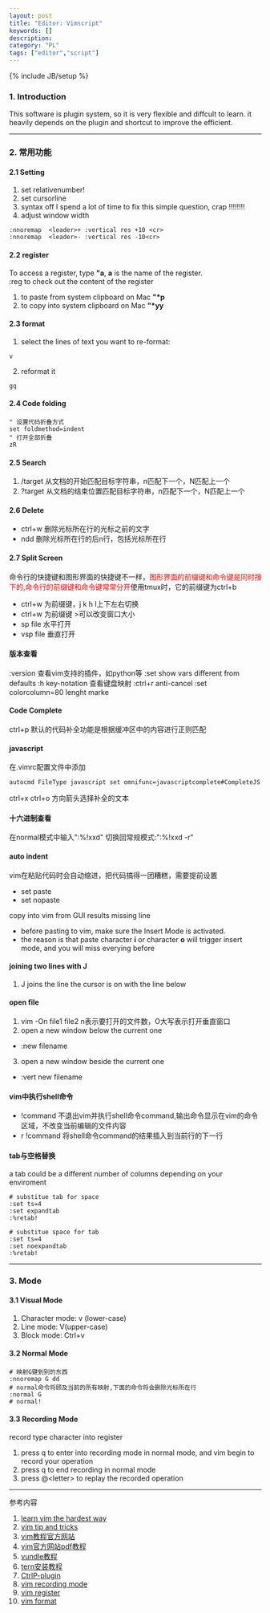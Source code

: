 ```yaml
---
layout: post
title: "Editor: Vimscript"
keywords: []
description: 
category: "PL"
tags: ["editor","script"]
---
```

{% include JB/setup %}


### 1. Introduction 
This software is plugin system, so it is very flexible and diffcult to learn.
it heavily depends on the plugin and shortcut to improve the efficient.

<hr />

### 2. 常用功能 

#### 2.1 Setting  

1. set relativenumber!
2. set cursorline
3. syntax off  I spend a lot of time to fix this simple question, crap !!!!!!!!
4. adjust window width
```code
:nnoremap  <leader>+ :vertical res +10 <cr>
:nnoremap  <leader>- :vertical res -10<cr>
```



#### 2.2 register
To access a register, type **"a**, **a** is the name of the register. <br />
:reg to check out the content of the  register <br />
1. to paste from system clipboard on Mac  **"\*p**
2. to copy into system clipboard on Mac **"\*yy**

#### 2.3 format
1. select the lines of text you want to re-format:
```shell
v
```
2. reformat it
```shell
gq
```
#### 2.4 Code folding 
```shell
" 设置代码折叠方式
set foldmethod=indent
" 打开全部折叠
zR
```

#### 2.5 Search

1. /target 从文档的开始匹配目标字符串，n匹配下一个，N匹配上一个
2. ?target 从文档的结束位置匹配目标字符串，n匹配下一个，N匹配上一个

#### 2.6 Delete 
+ ctrl+w 删除光标所在行的光标之前的文字
+ ndd 删除光标所在行的后n行，包括光标所在行

#### 2.7 Split Screen

命令行的快捷键和图形界面的快捷键不一样，<font
color="red">图形界面的前缀键和命令键是同时按下的,命令行的前缀键和命令键常常分开</font>使用tmux时，它的前缀键为ctrl+b
+ ctrl+w 为前缀键，j k h l上下左右切换
+ ctrl+w 为前缀键 >可以改变窗口大小
+ sp file  水平打开
+ vsp file 垂直打开
#### 版本查看
:version 查看vim支持的插件，如python等
:set  show vars different from defaults
:h key-notation 查看键盘映射
:ctrl+r anti-cancel
:set colorcolumn=80 lenght marke





#### Code Complete 

ctrl+p 默认的代码补全功能是根据缓冲区中的内容进行正则匹配

#### javascript

在.vimrc配置文件中添加

```
autocmd FileType javascript set omnifunc=javascriptcomplete#CompleteJS
```

ctrl+x ctrl+o 方向箭头选择补全的文本

#### 十六进制查看

在normal模式中输入":%!xxd"
切换回常规模式:":%!xxd -r"



#### auto indent

vim在粘贴代码时会自动缩进，把代码搞得一团糟糕，需要提前设置
+ set paste
+ set nopaste

copy into vim from GUI results missing line
+ before pasting to vim, make sure the Insert Mode is activated.
+ the reason is that paste character **i** or character **o** will trigger
  insert mode, and you will miss everying before

#### joining two lines with J
1. J joins the line the cursor is on with the line below


#### open file


1. vim -On file1 file2 n表示要打开的文件数，O大写表示打开垂直窗口
2. open a new window below the current one
- :new filename
3. open a new window beside the current one
- :vert new filename

#### vim中执行shell命令

+ !command
  不退出vim并执行shell命令command,输出命令显示在vim的命令区域，不改变当前编辑的文件内容
+ r !command 将shell命令command的结果插入到当前行的下一行

#### tab与空格替换
a tab could be a different number of columns depending on your enviroment

```
# substitue tab for space
:set ts=4
:set expandtab
:%retab!

# substitue space for tab
:set ts=4
:set noexpandtab
:%retab!
```


<hr />

### 3. Mode 

#### 3.1 Visual Mode

1. Character mode: v (lower-case)
2. Line mode: V(upper-case)
3. Block mode: Ctrl+v

#### 3.2 Normal Mode

```shell
# 映射G键到别的东西
:nnoremap G dd
# normal命令将顾及当前的所有映射,下面的命令将会删除光标所在行
:normal G
# normal!
```

#### 3.3 Recording Mode

record type character into register

1. press q to enter into recording mode in normal mode, and vim begin to record
   your operation
2. press q to end recording in normal mode
3. press @\<letter\> to replay the recorded operation 
<hr />





参考内容 <br />
1. [learn vim the hardest way](http://learnvimscriptthehardway.onefloweroneworld.com/chapters/12.html) <br />
2. [vim tip and tricks](https://www.cs.swarthmore.edu/oldhelp/vim/help.html) <br />
3. [vim教程官方网站](https://vim.sourceforge.io/docs.php) <br />
4. [vim官方网站pdf教程](ftp://ftp.vim.org/pub/vim/doc/book/vimbook-OPL.pdf) <br />
5. [vundle教程](https://github.com/VundleVim/Vundle.vim)<br />
7. [tern安装教程](http://ternjs.net/doc/manual.html#server)<br />
8. [CtrlP-plugin](http://kien.github.io/ctrlp.vim/#installation)
15. [vim recording mode](https://stackoverflow.com/questions/1527784/what-is-vim-recording-and-how-can-it-be-disabled) <br />
16. [vim register](https://stackoverflow.com/questions/1497958/how-do-i-use-vim-registers) <br />
17. [vim format](https://thoughtbot.com/blog/wrap-existing-text-at-80-characters-in-vim)
